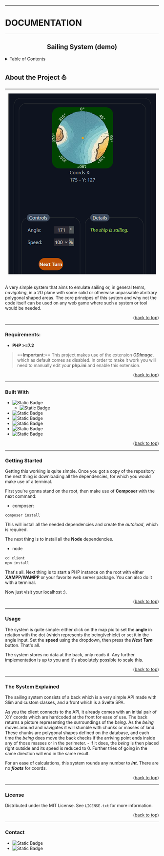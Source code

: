<a id="readme-top"></a>

---
<h1>DOCUMENTATION</h1>

---

<h2 align="center">Sailing System (demo)</h2>

<details>
    <summary>Table of Contents</summary>
    <ol>
        <li><a href="#about-the-project">About The Project</a></li>
        <ul>
            <a href="#built-with">Built With</a>
        </ul>
        <li>Item</li>
        <li>Item</li>
    </ol>
</details>

<!-- ABOUT THE PROJECT -->
## About the Project :boat:
---
<div align="center">
    <img src="./doc/images/map_example.png">
</div><br>

A very simple system that aims to emulate sailing or, in general temrs, *navigating*, in a 2D plane with some solid or otherwise unpassable abritrary polygonal shaped areas.
The core principes of this system and why not the code itself can be used on any web game where such a system or tool would be needed.

<p align="right">(<a href="#readme-top">back to top</a>)</p>

---

### Requirements:

* **PHP >=7.2**

>==**Important:**==
>This project makes use of the extension ***GDImage***, which as default comes as disabled. In order to make it work you will need to manually edit your **php.ini** and enable this extension.

<p align="right">(<a href="#readme-top">back to top</a>)</p>

---

### Built With

* ![Static Badge](https://img.shields.io/badge/PHP%207.20-black?style=for-the-badge&logo=PHP&logoColor=blue)
    * ![Static Badge](https://img.shields.io/badge/Slim-black?style=for-the-badge&logo=PHP)
* ![Static Badge](https://img.shields.io/badge/Svelte-black?style=for-the-badge&logo=Svelte&logoColor=%23FF3E00)
* ![Static Badge](https://img.shields.io/badge/Tailwind%20CSS-black?style=for-the-badge&logo=tailwindcss&logoColor=%2306B6D4)
* ![Static Badge](https://img.shields.io/badge/SQLite-black?style=for-the-badge&logo=sqlite&logoColor=%23003B57)
* ![Static Badge](https://img.shields.io/badge/Composer-black?style=for-the-badge&logo=composer&logoColor=%23885630)
* ![Static Badge](https://img.shields.io/badge/npm-black?style=for-the-badge&logo=npm&logoColor=%23CB3837)


<p align="right">(<a href="#readme-top">back to top</a>)</p>

---

### Getting Started

Getting this working is quite simple. Once you got a copy of the repository the next thing is downloading all the dependencies, for which you would make use of a terminal.

First you're gonna stand on the root, then make use of **Composer** with the next command:
* composer:
```
composer install
```

This will install all the needed dependencies and create the *autoload*, which is required.

The next thing is to install all the **Node** dependencies.
* node
```
cd client
npm install
```

That's all.
Next thing is to start a PHP instance on the root with either **XAMPP/WAMPP** or your favorite web server package. You can also do it with a terminal.

Now just visit your localhost :).

<p align="right">(<a href="#readme-top">back to top</a>)</p>

---

### Usage

The system is quite simple: either click on the map pic to set the **angle** in relation with the dot (which represents the being/vehicle) or set it in the angle input. Set the **speed** using the dropdown, then press the ***Next Turn*** button. That's all.

The system stores no data at the back, only reads it. Any further implementation is up to you and it's absolutely possible to scale this.

<p align="right">(<a href="#readme-top">back to top</a>)</p>

---

### The System Explained

The sailing system consists of a back which is a very simple API made with Slim and custom classes, and a front which is a Svelte SPA.

As you the client connects to the API, it already comes with an initial pair of X:Y coords which are hardcoded at the front for ease of use. The back returns a picture representing the surroundings of the *being*.
As the *being* moves around and navigates it will stumble with chunks or masses of land. These chunks are polygonal shapes defined on the database, and each time the *being* does move the back checks if the arriving point ends inside any of those masses or in the perimeter. - If it does, the *being* is then placed right outside and its speed is reduced to 0. Further tries of going in the same direction will end in the same result.

For an ease of calculations, this system rounds any number to ***int***. There are no ***floats*** for coords.

<p align="right">(<a href="#readme-top">back to top</a>)</p>

---

### License

Distributed under the MIT License. See `LICENSE.txt` for more information.

<p align="right">(<a href="#readme-top">back to top</a>)</p>

---

### Contact

* ![Static Badge](https://img.shields.io/badge/Discord%3A-CoderLotl-gray?style=for-the-badge&logo=discord&logoColor=%235865F2&labelColor=black)
* ![Static Badge](https://img.shields.io/badge/Gmail%3A-j.e.delmar.87%40gmail.com-gray?style=for-the-badge&logo=gmail&logoColor=%23EA4335&labelColor=black)

